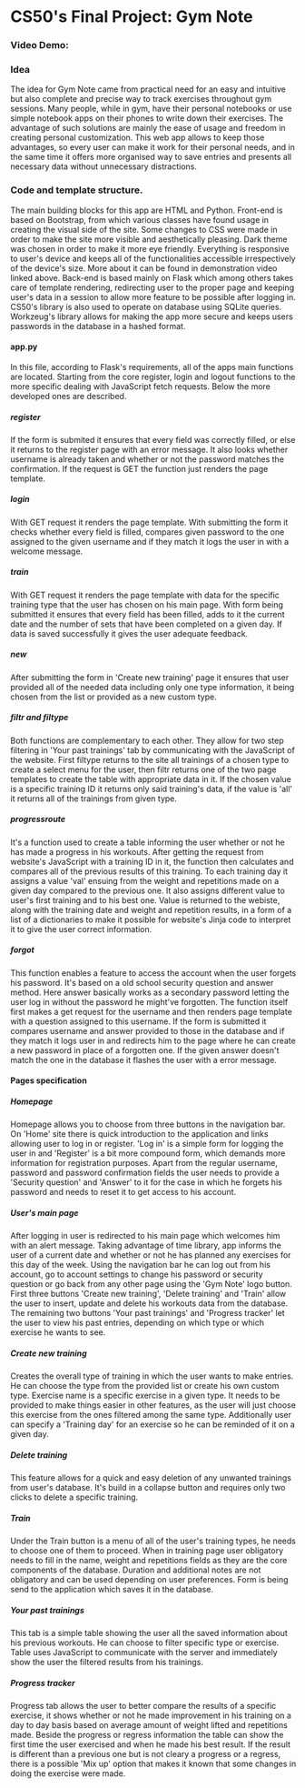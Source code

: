 # CS50's Final Project: Gym Note
### Video Demo: 
### Idea 
The idea for Gym Note came from practical need for an easy and intuitive but also complete and precise way to track exercises throughout gym sessions. 
Many people, while in gym, have their personal notebooks or use simple notebook apps on their phones to write down their exercises. The advantage of such
solutions are mainly the ease of usage and freedom in creating personal customization.
This web app allows to keep those advantages, so every user can make it work for their personal needs, and in the same time it offers more organised way to save entries and presents all necessary data without unnecessary distractions. 
### Code and template structure.
The main building blocks for this app are HTML and Python. Front-end is based on Bootstrap, from which various classes have found usage in creating the visual side of the site. Some changes to CSS were made in order to make the site more visible and aesthetically pleasing. Dark theme was chosen in order to make it more eye friendly. Everything is responsive to user's device and keeps all of the functionalities accessible irrespectively of the device's size. More about it can be found in demonstration video linked above.
Back-end is based mainly on Flask which among others takes care of template rendering, redirecting user to the proper page and keeping user's data in a session to allow more feature to be possible after logging in. CS50's library is also used to operate on database using SQLite queries. Workzeug's library allows for making the app more secure and keeps users passwords in the database in a hashed format. 
#### app.py
In this file, according to Flask's requirements, all of the apps main functions are located. Starting from the core register, login and logout functions to the more specific dealing with JavaScript fetch requests. Below the more developed ones are described.
##### register
If the form is submited it ensures that every field was correctly filled, or else it returns to the register page with an error message. It also looks whether username is already taken and whether or not the password matches the confirmation. If the request is GET the function just renders the page template. 
##### login
With GET request it renders the page template. With submitting the form it checks whether every field is filled, compares given password to the one assigned to the given username and if they match it logs the user in with a welcome message. 
##### train
With GET request it renders the page template with data for the specific training type that the user has chosen on his main page. With form being submitted it ensures that every field has been filled, adds to it the current date and the number of sets that have been completed on a given day. If data is saved successfully it gives the user adequate feedback.
##### new
After submitting the form in 'Create new training' page it ensures that user provided all of the needed data including only one type information, it being chosen from the list or provided as a new custom type. 
##### filtr and filtype
Both functions are complementary to each other. They allow for two step filtering in 'Your past trainings' tab by communicating with the JavaScript of the website. First filtype returns to the site all trainings of a chosen type to create a select menu for the user, then filtr returns one of the two page templates to create the table with appropriate data in it. If the chosen value is a specific training ID it returns only said training's data, if the value is 'all' it returns all of the trainings from given type.
##### progressroute 
It's a function used to create a table informing the user whether or not he has made a progress in his workouts. After getting the request from website's JavaScript with a training ID in it, the function then calculates and compares all of the previous results of this training. To each training day it assigns a value 'val' ensuing from the weight and repetitions made on a given day compared to the previous one. It also assigns different value to user's first training and to his best one. Value is returned to the webiste, along with the training date and weight and repetition results, in a form of a list of a dictionaries to make it possible for website's Jinja code to interpret it to give the user correct information.
##### forgot
This function enables a feature to access the account when the user forgets his password. It's based on a old school security question and answer method. Here answer basically works as a secondary password letting the user log in without the password he might've forgotten. The function itself first makes a get request for the username and then renders page template with a question assigned to this username. If the form is submitted it compares username and answer provided to those in the database and if they match it logs user in and redirects him to the page where he can create a new password in place of a forgotten one. If the given answer doesn't match the one in the database it flashes the user with a error message. 
#### Pages specification
##### Homepage
Homepage allows you to choose from three buttons in the navigation bar. On 'Home' site there is quick introduction to the application and links allowing user to log in or register. 'Log in' is a simple form for logging the user in and 'Register' is a bit more compound form, which demands more information for registration purposes. Apart from the regular username, password and password confirmation fields the user needs to provide a 'Security question' and 'Answer' to it for the case in which he forgets his password and needs to reset it to get access to his account. 
##### User's main page
After logging in user is redirected to his main page which welcomes him with an alert message. Taking advantage of time library, app informs the user of a current date and whether or not he has planned any exercises for this day of the week. Using the navigation bar he can log out from his account, go to account settings to change his password or security question or go back from any other page using the 'Gym Note' logo button.
First three buttons 'Create new training', 'Delete training' and 'Train' allow the user to insert, update and delete his workouts data from the database. The remaining two buttons 'Your past trainings' and 'Progress tracker' let the user to view his past entries, depending on which type or which exercise he wants to see.
##### Create new training
Creates the overall type of training in which the user wants to make entries. He can choose the type from the provided list or create his own custom type. Exercise name is a specific exercise in a given type. It needs to be provided to make things easier in other features, as the user will just choose this exercise from the ones filtered among the same type. Additionally user can specify a 'Training day' for an exercise so he can be reminded of it on a given day. 
##### Delete training
This feature allows for a quick and easy deletion of any unwanted trainings from user's database. It's build in a collapse button and requires only two clicks to delete a specific training. 
##### Train
Under the Train button is a menu of all of the user's training types, he needs to choose one of them to proceed. When in training page user obligatory needs to fill in the name, weight and repetitions fields as they are the core components of the database. Duration and additional notes are not obligatory and can be used depending on user preferences. Form is being send to the application which saves it in the database.
##### Your past trainings
This tab is a simple table showing the user all the saved information about his previous workouts. He can choose to filter specific type or exercise. Table uses JavaScript to communicate with the server and immediately show the user the filtered results from his trainings. 
##### Progress tracker
Progress tab allows the user to better compare the results of a specific exercise, it shows whether or not he made improvement in his training on a day to day basis based on average amount of weight lifted and repetitions made. Beside the progress or regress information the table can show the first time the user exercised and when he made his best result. If the result is different than a previous one but is not cleary a progress or a regress, there is a possible 'Mix up' option that makes it known that some changes in doing the exercise were made.